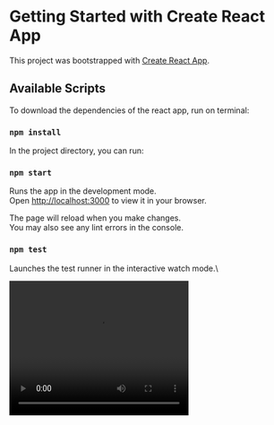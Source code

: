 # Getting Started with Create React App

This project was bootstrapped with [Create React App](https://github.com/facebook/create-react-app).

## Available Scripts

To download the dependencies of the react app, run on terminal: 

### `npm install`

In the project directory, you can run:

### `npm start`

Runs the app in the development mode.\
Open [http://localhost:3000](http://localhost:3000) to view it in your browser.

The page will reload when you make changes.\
You may also see any lint errors in the console.

### `npm test`

Launches the test runner in the interactive watch mode.\


<video width="320" height="240" controls>
  <source src=""C:\Users\HP\Videos\Captures\confetti-calculator.mp4"" type="video/mp4">
  Your browser does not support the video tag.
</video>
